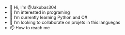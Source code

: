 - 👋 Hi, I’m @Jakubas304
- 👀 I’m interested in programing
- 🌱 I’m currently learning Python and C#
- 💞️ I’m looking to collaborate on projets in this languegas
- 📫 How to reach me 

<!---
Jakubas304/Jakubas304 is a ✨ special ✨ repository because its `README.md` (this file) appears on your GitHub profile.
You can click the Preview link to take a look at your changes.
--->
